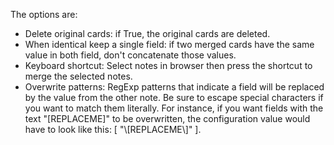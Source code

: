 The options are:

* Delete original cards: if True, the original cards are deleted.
* When identical keep a single field: if two merged cards have the same value in both field, don't concatenate those values.
* Keyboard shortcut: Select notes in browser then press the shortcut to merge the selected notes.
* Overwrite patterns: RegExp patterns that indicate a field will be replaced by the value from the other note. Be sure to escape special characters if you want to match them literally. For instance, if you want fields with the text "[REPLACEME]" to be overwritten, the configuration value would have to look like this: [ "\\[REPLACEME\\]" ].
